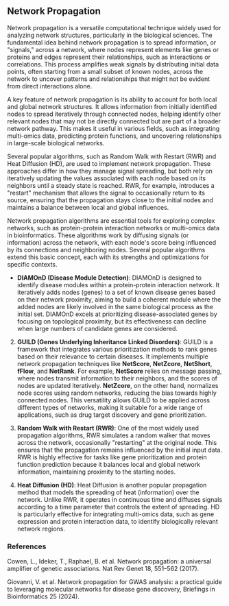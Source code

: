 ## Network Propagation
Network propagation is a versatile computational technique widely used for analyzing network structures, particularly in the biological sciences. The fundamental idea behind network propagation is to spread information, or "signals," across a network, where nodes represent elements like genes or proteins and edges represent their relationships, such as interactions or correlations. This process amplifies weak signals by distributing initial data points, often starting from a small subset of known nodes, across the network to uncover patterns and relationships that might not be evident from direct interactions alone.

A key feature of network propagation is its ability to account for both local and global network structures. It allows information from initially identified nodes to spread iteratively through connected nodes, helping identify other relevant nodes that may not be directly connected but are part of a broader network pathway. This makes it useful in various fields, such as integrating multi-omics data, predicting protein functions, and uncovering relationships in large-scale biological networks.

Several popular algorithms, such as Random Walk with Restart (RWR) and Heat Diffusion (HD), are used to implement network propagation. These approaches differ in how they manage signal spreading, but both rely on iteratively updating the values associated with each node based on its neighbors until a steady state is reached. RWR, for example, introduces a "restart" mechanism that allows the signal to occasionally return to its source, ensuring that the propagation stays close to the initial nodes and maintains a balance between local and global influences.

Network propagation algorithms are essential tools for exploring complex networks, such as protein-protein interaction networks or multi-omics data in bioinformatics. These algorithms work by diffusing signals (or information) across the network, with each node's score being influenced by its connections and neighboring nodes. Several popular algorithms extend this basic concept, each with its strengths and optimizations for specific contexts.

- **DIAMOnD (Disease Module Detection)**:
   DIAMOnD is designed to identify disease modules within a protein-protein interaction network. It iteratively adds nodes (genes) to a set of known disease genes based on their network proximity, aiming to build a coherent module where the added nodes are likely involved in the same biological process as the initial set. DIAMOnD excels at prioritizing disease-associated genes by focusing on topological proximity, but its effectiveness can decline when large numbers of candidate genes are considered.

2. **GUILD (Genes Underlying Inheritance Linked Disorders)**:
   GUILD is a framework that integrates various prioritization methods to rank genes based on their relevance to certain diseases. It implements multiple network propagation techniques like **NetScore**, **NetZcore**, **NetShort**, **fFlow**, and **NetRank**. For example, **NetScore** relies on message passing, where nodes transmit information to their neighbors, and the scores of nodes are updated iteratively. **NetZcore**, on the other hand, normalizes node scores using random networks, reducing the bias towards highly connected nodes. This versatility allows GUILD to be applied across different types of networks, making it suitable for a wide range of applications, such as drug target discovery and gene prioritization.

3. **Random Walk with Restart (RWR)**:
   One of the most widely used propagation algorithms, RWR simulates a random walker that moves across the network, occasionally "restarting" at the original node. This ensures that the propagation remains influenced by the initial input data. RWR is highly effective for tasks like gene prioritization and protein function prediction because it balances local and global network information, maintaining proximity to the starting nodes.

4. **Heat Diffusion (HD)**:
   Heat Diffusion is another popular propagation method that models the spreading of heat (information) over the network. Unlike RWR, it operates in continuous time and diffuses signals according to a time parameter that controls the extent of spreading. HD is particularly effective for integrating multi-omics data, such as gene expression and protein interaction data, to identify biologically relevant network regions.


### References

Cowen, L., Ideker, T., Raphael, B. et al. Network propagation: a universal amplifier of genetic associations. Nat Rev Genet 18, 551–562 (2017).

Giovanni, V. et al. Network propagation for GWAS analysis: a practical guide to leveraging molecular networks for disease gene discovery, Briefings in Bioinformatics 25 (2024).


